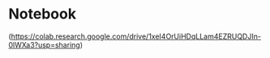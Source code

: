 # Notebook

(https://colab.research.google.com/drive/1xeI4OrUiHDqLLam4EZRUQDJIn-0lWXa3?usp=sharing)
